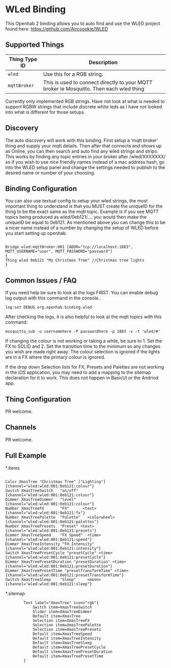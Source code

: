# WLed Binding

This Openhab 2 binding allows you to auto find and use the WLED project found here:
<https://github.com/Aircoookie/WLED>

## Supported Things

| Thing Type ID | Description |
|-|-|
| `wled` | Use this for a RGB string. |
| `mqttBroker` | This is used to connect directly to your MQTT broker ie Mosquitto. Then each wled thing |


Currently only implemented RGB strings. Have not look at what is needed to support RGBW strings that include discrete white leds as I have not looked into what is different for those setups.

## Discovery

The auto discovery will work with this binding. First setup a 'mqtt broker' thing and supply your mqtt details. Then after that connects and shows up as Online, you can then search and auto find any wled strings and strips. This works by finding any topic entries in your broker after /wled/XXXXXXX/ so if you wish to use nice friendly names instead of a mac address hash, go into the WLED setup panel and change the settings needed to publish to the desired name or number of your choosing.

## Binding Configuration

You can also use textual config to setup your wled strings, the most important thing to understand is that you MUST create the uniqueID for the thing to be the exact same as the mqtt topic. Example is if you see MQTT topics being produced as wled/0eb121/.... you would then make the uniqueID be equal to 0eb121. As mentioned above you can change this to be a nicer name instead of a number by changing the setup of WLED before you start setting up openhab.


```

Bridge wled:mqttBroker:001 [ADDR="tcp://localhost:1883", MQTT_USERNAME="user", MQTT_PASSWORD="password"]
{
Thing wled 0eb121 "My Christmas Tree" //Christmas tree lights
}

```

## Common Issues / FAQ

If you need help be sure to look at the logs FIRST. You can enable debug log output with this command in the console..

```
log:set DEBUG org.openhab.binding.wled
```

After checking the logs, it is also helpful to look at the mqtt topics with this command:


```
mosquitto_sub -u usernamehere -P passwordhere -p 1883 -v -t 'wled/#'
```


If changing the colour is not working or taking a while, be sure to 1. Set the FX to SOLID and 2. Set the transition time to the minimum so any changes you wish are made right away. The colour selection is ignored if the lights are in a FX where the primary colour is ignored.

If the drop down Selection lists for FX, Presets and Palettes are not working in the iOS application, you may need to add a mapping to the sitemap declaration for it to work. This does not happen in BasicUI or the Andriod app.

## Thing Configuration

PR welcome.

## Channels

PR welcome.

## Full Example

*.items

```

Color XmasTree "Christmas Tree" ["Lighting"] {channel="wled:wled:001:0eb121:colour"}
Switch XmasTreeSwitch   "on/off"    {channel="wled:wled:001:0eb121:colour"}
Dimmer XmasTreeDimmer   "level"     {channel="wled:wled:001:0eb121:colour"}
Number XmasTreeFX       "FX"      <text> {channel="wled:wled:001:0eb121:fx"}
Number XmasTreePalette  "Palette"   <colorwheel>    {channel="wled:wled:001:0eb121:palettes"}
Number XmasTreePresets  "Preset" <text> {channel="wled:wled:001:0eb121:presets"}
Dimmer XmasTreeSpeed    "FX Speed"  <time>  {channel="wled:wled:001:0eb121:speed"}
Dimmer XmasTreeIntensity "FX Intensity" {channel="wled:wled:001:0eb121:intensity"}
Switch XmasTreePresetCycle "presetCycle" <time> {channel="wled:wled:001:0eb121:presetCycle"}
Dimmer XmasTreePresetDuration "presetDuration" <time> {channel="wled:wled:001:0eb121:presetDuration"}
Dimmer XmasTreePresetTime "presetTransformTime" <time> {channel="wled:wled:001:0eb121:presetTransformTime"}
Switch XmasTreeSleep    "Sleep"     <moon> {channel="wled:wled:001:0eb121:sleep"}

```

*.sitemap

```
        Text label="XmasTree" icon="rgb"{
            Switch item=XmasTreeSwitch 
            Slider item=XmasTreeDimmer 
            Default item=XmasTree 
            Selection item=XmasTreeFX
            Selection item=XmasTreePalette
            Selection item=XmasTreePresets
            Default item=XmasTreeSpeed  
            Default item=XmasTreeIntensity
            Default item=XmasTreeSleep
            Default item=XmasTreePresetCycle  
            Default item=XmasTreePresetDuration 
            Default item=XmasTreePresetTime
        }
        
```


